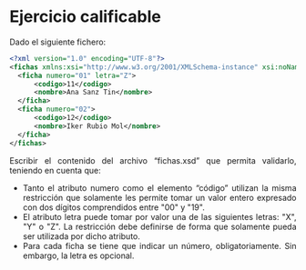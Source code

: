 
<div align="justify">

# Ejercicio calificable

  Dado el siguiente fichero:

  ```xml
  <?xml version="1.0" encoding="UTF-8"?>
<fichas xmlns:xsi="http://www.w3.org/2001/XMLSchema-instance" xsi:noNamespaceSchemaLocation="fichas.xsd">
    <ficha numero="01" letra="Z">
        <codigo>11</codigo>
        <nombre>Ana Sanz Tin</nombre>
    </ficha>
    <ficha numero="02">
        <codigo>12</codigo>
        <nombre>Iker Rubio Mol</nombre>
    </ficha>
</fichas>
  ```

  Escribir el contenido del archivo “fichas.xsd” que permita validarlo, teniendo en cuenta que:
  - Tanto el atributo numero como el elemento “código” utilizan la misma restricción que solamente les
  permite tomar un valor entero expresado con dos dígitos comprendidos entre "00" y "19".
  - El atributo letra puede tomar por valor una de las siguientes letras: "X", "Y" o "Z". La restricción debe
  definirse de forma que solamente pueda ser utilizada por dicho atributo.
  - Para cada ficha se tiene que indicar un número, obligatoriamente. Sin embargo, la letra es opcional.

</div>
